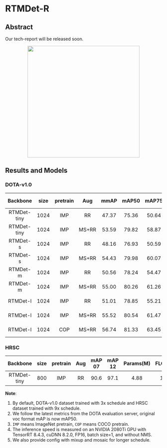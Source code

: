 # RTMDet-R

<!-- [ALGORITHM] -->

## Abstract

Our tech-report will be released soon.

<div align=center>
<img src="https://user-images.githubusercontent.com/11705038/204995787-ef739910-e196-42c7-a9db-c9c8e28a494d.jpg" height="360"/>
</div>

## Results and Models

### DOTA-v1.0

|  Backbone   | size | pretrain |  Aug  | mmAP  | mAP50 | mAP75 | Params(M) | FLOPS(G) | TRT-FP16-Latency(ms) |                          Config                          |                                                            Download                                                             |
| :---------: | :--: | :------: | :---: | :---: | :---: | :---: | :-------: | :------: | :------------------: | :------------------------------------------------------: | :-----------------------------------------------------------------------------------------------------------------------------: |
| RTMDet-tiny | 1024 |   IMP    |  RR   | 47.37 | 75.36 | 50.64 |   4.88    |  20.45   |         4.40         |        [config](./rotated_rtmdet_tiny-3x-dota.py)        |    [model](https://download.openmmlab.com/mmrotate/v1.0/rotated_rtmdet/rotated_rtmdet_tiny-3x-dota/) \|           [log](<>)     |
| RTMDet-tiny | 1024 |   IMP    | MS+RR | 53.59 | 79.82 | 58.87 |   4.88    |  20.45   |         4.40         |      [config](./rotated_rtmdet_tiny-3x-dota_ms.py)       |   [model](https://download.openmmlab.com/mmrotate/v1.0/rotated_rtmdet/rotated_rtmdet_tiny-3x-dota_ms/) \|          [log](<>)    |
|  RTMDet-s   | 1024 |   IMP    |  RR   | 48.16 | 76.93 | 50.59 |   8.86    |  37.62   |         4.86         |         [config](./rotated_rtmdet_s-3x-dota.py)          |     [model](https://download.openmmlab.com/mmrotate/v1.0/rotated_rtmdet/rotated_rtmdet_s-3x-dota/) \|             [log](<>)     |
|  RTMDet-s   | 1024 |   IMP    | MS+RR | 54.43 | 79.98 | 60.07 |   8.86    |  37.62   |         4.86         |        [config](./rotated_rtmdet_s-3x-dota_ms.py)        |    [model](https://download.openmmlab.com/mmrotate/v1.0/rotated_rtmdet/rotated_rtmdet_s-3x-dota_ms/) \|           [log](<>)     |
|  RTMDet-m   | 1024 |   IMP    |  RR   | 50.56 | 78.24 | 54.47 |   24.67   |  99.76   |         7.82         |         [config](./rotated_rtmdet_m-3x-dota.py)          |     [model](https://download.openmmlab.com/mmrotate/v1.0/rotated_rtmdet/rotated_rtmdet_m-3x-dota/) \|             [log](<>)     |
|  RTMDet-m   | 1024 |   IMP    | MS+RR | 55.00 | 80.26 | 61.26 |   24.67   |  99.76   |         7.82         |        [config](./rotated_rtmdet_m-3x-dota_ms.py)        |    [model](https://download.openmmlab.com/mmrotate/v1.0/rotated_rtmdet/rotated_rtmdet_m-3x-dota_ms/) \|           [log](<>)     |
|  RTMDet-l   | 1024 |   IMP    |  RR   | 51.01 | 78.85 | 55.21 |   52.27   |  204.21  |        10.82         |         [config](./rotated_rtmdet_l-3x-dota.py)          |     [model](https://download.openmmlab.com/mmrotate/v1.0/rotated_rtmdet/rotated_rtmdet_l-3x-dota/) \|             [log](<>)     |
|  RTMDet-l   | 1024 |   IMP    | MS+RR | 55.52 | 80.54 | 61.47 |   52.27   |  204.21  |        10.82         |        [config](./rotated_rtmdet_l-3x-dota_ms.py)        |    [model](https://download.openmmlab.com/mmrotate/v1.0/rotated_rtmdet/rotated_rtmdet_l-3x-dota_ms/) \|           [log](<>)     |
|  RTMDet-l   | 1024 |   COP    | MS+RR | 56.74 | 81.33 | 63.45 |   52.27   |  204.21  |        10.82         | [config](./rotated_rtmdet_l-coco_pretrain-3x-dota_ms.py) | [model](https://download.openmmlab.com/mmrotate/v1.0/rotated_rtmdet/rotated_rtmdet_l-coco_pretrain-3x-dota_ms/) \|    [log](<>) |

### HRSC

|  Backbone   | size | pretrain | Aug | mAP 07 | mAP 12 | Params(M) | FLOPS(G) |                   Config                   |                                                                                                                                            Download                                                                                                                                            |
| :---------: | :--: | :------: | :-: | :----: | :----: | :-------: | :------: | :----------------------------------------: | :--------------------------------------------------------------------------------------------------------------------------------------------------------------------------------------------------------------------------------------------------------------------------------------------: |
| RTMDet-tiny | 800  |   IMP    | RR  |  90.6  |  97.1  |   4.88    |  12.54   | [config](./rotated_rtmdet_tiny-9x-hrsc.py) | [model](https://download.openmmlab.com/mmrotate/v1.0/rotated_rtmdet/rotated_rtmdet_tiny-9x-hrsc/rotated_rtmdet_tiny-9x-hrsc-9f2e3ca6.pth) \|   [log](https://download.openmmlab.com/mmrotate/v1.0/rotated_rtmdet/rotated_rtmdet_tiny-9x-hrsc/rotated_rtmdet_tiny-9x-hrsc-20221125_145920.json) |

**Note**:

1. By default, DOTA-v1.0 dataset trained with 3x schedule and HRSC dataset trained with 9x schedule.
2. We follow the latest metrics from the DOTA evaluation server, original voc format mAP is now mAP50.
3. `IMP` means ImageNet pretrain, `COP` means COCO pretrain.
4. The inference speed is measured on an NVIDIA 2080Ti GPU with TensorRT 8.4.3, cuDNN 8.2.0, FP16, batch size=1, and
   without NMS.
5. We also provide config with mixup and mosaic for longer schedule.
